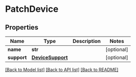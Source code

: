# PatchDevice


## Properties
Name | Type | Description | Notes
------------ | ------------- | ------------- | -------------
**name** | **str** |  | [optional] 
**support** | [**DeviceSupport**](DeviceSupport.md) |  | [optional] 

[[Back to Model list]](../README.md#documentation-for-models) [[Back to API list]](../README.md#documentation-for-api-endpoints) [[Back to README]](../README.md)


